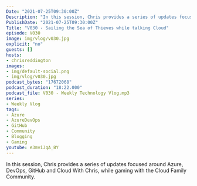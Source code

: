 ```yaml
---
Date: "2021-07-25T09:30:00Z"
Description: "In this session, Chris provides a series of updates focused around Azure, DevOps, GitHub and Cloud With Chris, while gaming with the Cloud Family Community."
PublishDate: "2021-07-25T09:30:00Z"
Title: "V030 - Sailing the Sea of Thieves while talking Cloud"
episode: V030
image: img/vlog/v030.jpg
explicit: "no"
guests: []
hosts:
- chrisreddington
images:
- img/default-social.png
- img/vlog/v030.jpg
podcast_bytes: "17672068"
podcast_duration: "18:22.000"
podcast_file: V030 - Weekly Technology Vlog.mp3
series:
- Weekly Vlog
tags:
- Azure
- AzureDevOps
- GitHub
- Community
- Blogging
- Gaming
youtube: e3mviJqA_BY
---
```

In this session, Chris provides a series of updates focused around Azure, DevOps, GitHub and Cloud With Chris, while gaming with the Cloud Family Community.
